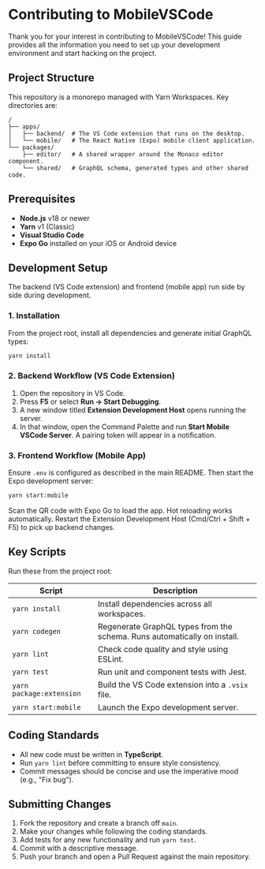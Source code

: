 # Contributing to MobileVSCode

Thank you for your interest in contributing to MobileVSCode! This guide provides all the information you need to set up your development environment and start hacking on the project.

## Project Structure

This repository is a monorepo managed with Yarn Workspaces. Key directories are:

```
/
├── apps/
│   ├── backend/  # The VS Code extension that runs on the desktop.
│   └── mobile/   # The React Native (Expo) mobile client application.
└── packages/
    ├── editor/   # A shared wrapper around the Monaco editor component.
    └── shared/   # GraphQL schema, generated types and other shared code.
```

## Prerequisites

- **Node.js** v18 or newer
- **Yarn** v1 (Classic)
- **Visual Studio Code**
- **Expo Go** installed on your iOS or Android device

## Development Setup

The backend (VS Code extension) and frontend (mobile app) run side by side during development.

### 1. Installation

From the project root, install all dependencies and generate initial GraphQL types:

```bash
yarn install
```

### 2. Backend Workflow (VS Code Extension)

1. Open the repository in VS Code.
2. Press **F5** or select **Run → Start Debugging**.
3. A new window titled **Extension Development Host** opens running the server.
4. In that window, open the Command Palette and run **Start Mobile VSCode Server**. A pairing token will appear in a notification.

### 3. Frontend Workflow (Mobile App)

Ensure `.env` is configured as described in the main README. Then start the Expo development server:

```bash
yarn start:mobile
```

Scan the QR code with Expo Go to load the app. Hot reloading works automatically. Restart the Extension Development Host (Cmd/Ctrl + Shift + F5) to pick up backend changes.

## Key Scripts

Run these from the project root:

| Script              | Description                                                            |
|---------------------|------------------------------------------------------------------------|
| `yarn install`      | Install dependencies across all workspaces.                             |
| `yarn codegen`      | Regenerate GraphQL types from the schema. Runs automatically on install.|
| `yarn lint`         | Check code quality and style using ESLint.                              |
| `yarn test`         | Run unit and component tests with Jest.                                 |
| `yarn package:extension` | Build the VS Code extension into a `.vsix` file.                 |
| `yarn start:mobile` | Launch the Expo development server.                                     |

## Coding Standards

- All new code must be written in **TypeScript**.
- Run `yarn lint` before committing to ensure style consistency.
- Commit messages should be concise and use the imperative mood (e.g., "Fix bug").

## Submitting Changes

1. Fork the repository and create a branch off `main`.
2. Make your changes while following the coding standards.
3. Add tests for any new functionality and run `yarn test`.
4. Commit with a descriptive message.
5. Push your branch and open a Pull Request against the main repository.
